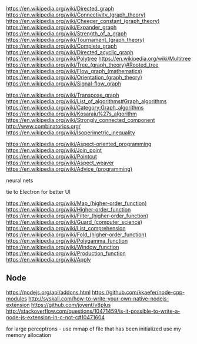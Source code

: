 
https://en.wikipedia.org/wiki/Directed_graph
https://en.wikipedia.org/wiki/Connectivity_(graph_theory)
https://en.wikipedia.org/wiki/Cheeger_constant_(graph_theory)
https://en.wikipedia.org/wiki/Expander_graph
https://en.wikipedia.org/wiki/Strength_of_a_graph
https://en.wikipedia.org/wiki/Tournament_(graph_theory)
https://en.wikipedia.org/wiki/Complete_graph
https://en.wikipedia.org/wiki/Directed_acyclic_graph
https://en.wikipedia.org/wiki/Polytree
https://en.wikipedia.org/wiki/Multitree
https://en.wikipedia.org/wiki/Tree_(graph_theory)#Rooted_tree
https://en.wikipedia.org/wiki/Flow_graph_(mathematics)
https://en.wikipedia.org/wiki/Orientation_(graph_theory)
https://en.wikipedia.org/wiki/Signal-flow_graph

https://en.wikipedia.org/wiki/Transpose_graph
https://en.wikipedia.org/wiki/List_of_algorithms#Graph_algorithms
https://en.wikipedia.org/wiki/Category:Graph_algorithms
https://en.wikipedia.org/wiki/Kosaraju%27s_algorithm
https://en.wikipedia.org/wiki/Strongly_connected_component
http://www.combinatorics.org/
https://en.wikipedia.org/wiki/Isoperimetric_inequality


https://en.wikipedia.org/wiki/Aspect-oriented_programming
https://en.wikipedia.org/wiki/Join_point
https://en.wikipedia.org/wiki/Pointcut
https://en.wikipedia.org/wiki/Aspect_weaver
https://en.wikipedia.org/wiki/Advice_(programming)


neural nets

tie to Electron for better UI

https://en.wikipedia.org/wiki/Map_(higher-order_function)
https://en.wikipedia.org/wiki/Higher-order_function
https://en.wikipedia.org/wiki/Filter_(higher-order_function)
https://en.wikipedia.org/wiki/Guard_(computer_science)
https://en.wikipedia.org/wiki/List_comprehension
https://en.wikipedia.org/wiki/Fold_(higher-order_function)
https://en.wikipedia.org/wiki/Polygamma_function
https://en.wikipedia.org/wiki/Window_function
https://en.wikipedia.org/wiki/Production_function
https://en.wikipedia.org/wiki/Apply

Node
----

https://nodejs.org/api/addons.html
https://github.com/kkaefer/node-cpp-modules
http://syskall.com/how-to-write-your-own-native-nodejs-extension
https://github.com/joyent/v8plus
http://stackoverflow.com/questions/10471459/is-it-possible-to-write-a-node-js-extension-in-c-not-c#10471604

for large perceptrons - use mmap of file that has been initialized
use my memory allocation

<!-- vim: set autoindent expandtab sw=4 syntax=markdown: -->

